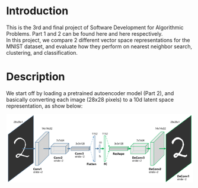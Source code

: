 
# Introduction

This is the 3rd and final project of Software Development for Algorithmic Problems. Part 1 and 2 can be found here and here respectively.  
In this project, we compare 2 different vector space representations for the MNIST dataset, and evaluate how they perform on nearest neighbor
search, clustering, and classification. 


# Description

We start off by loading a pretrained autoencoder model (Part 2), and basically converting each image (28x28 pixels) to a 10d latent space 
representation, as show below:

![Screenshot](images/ae_reduce.png)

